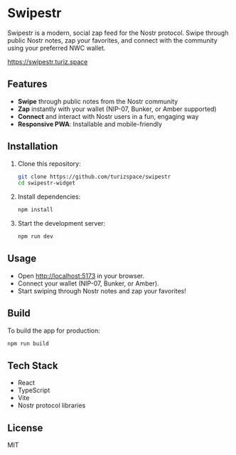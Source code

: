 # Swipestr

Swipestr is a modern, social zap feed for the Nostr protocol. Swipe through public Nostr notes, zap your favorites, and connect with the community using your preferred NWC wallet.

https://swipestr.turiz.space

## Features

- **Swipe** through public notes from the Nostr community
- **Zap** instantly with your wallet (NIP-07, Bunker, or Amber supported)
- **Connect** and interact with Nostr users in a fun, engaging way
- **Responsive PWA**: Installable and mobile-friendly

## Installation

1. Clone this repository:
   ```bash
   git clone https://github.com/turizspace/swipestr
   cd swipestr-widget
   ```
2. Install dependencies:
   ```bash
   npm install
   ```
3. Start the development server:
   ```bash
   npm run dev
   ```

## Usage

- Open [http://localhost:5173](http://localhost:5173) in your browser.
- Connect your wallet (NIP-07, Bunker, or Amber).
- Start swiping through Nostr notes and zap your favorites!

## Build

To build the app for production:
```bash
npm run build
```

## Tech Stack
- React
- TypeScript
- Vite
- Nostr protocol libraries

## License

MIT
